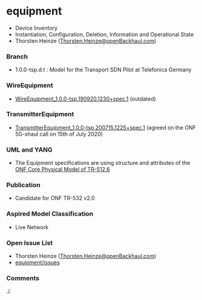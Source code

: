 # equipment
- Device Inventory
- Instantiation, Configuration, Deletion, Information and Operational State
- Thorsten Heinze (Thorsten.Heinze@openBackhaul.com)

### Branch
- 1.0.0-tsp.d.t : Model for the Transport SDN Pilot at Telefonica Germany

### WireEquipment
- [WireEquipment_1.0.0-tsp.190920.1230+spec.1](./WireEquipment_1.0.0-tsp.190920.1230+spec.1.docx) (outdated)

### TransmitterEquipment
- [TransmitterEquipment_1.0.0-tsp.200715.1225+spec.1](./TransmitterEquipment_1.0.0-tsp.200715.1225+spec.1.pdf) (agreed on the ONF 5G-xhaul call on 15th of July 2020)

### UML and YANG
- The Equipment specifications are using structure and attributes of the [ONF Core Physical Model of TR-512.6](../../../core/tree/tsp)

### Publication
- Candidate for ONF TR-532 v2.0

### Aspired Model Classification
- Live Network

### Open Issue List
- Thorsten Heinze (Thorsten.Heinze@openBackhaul.com)
- [equipment/issues](../../issues)

### Comments
./.
